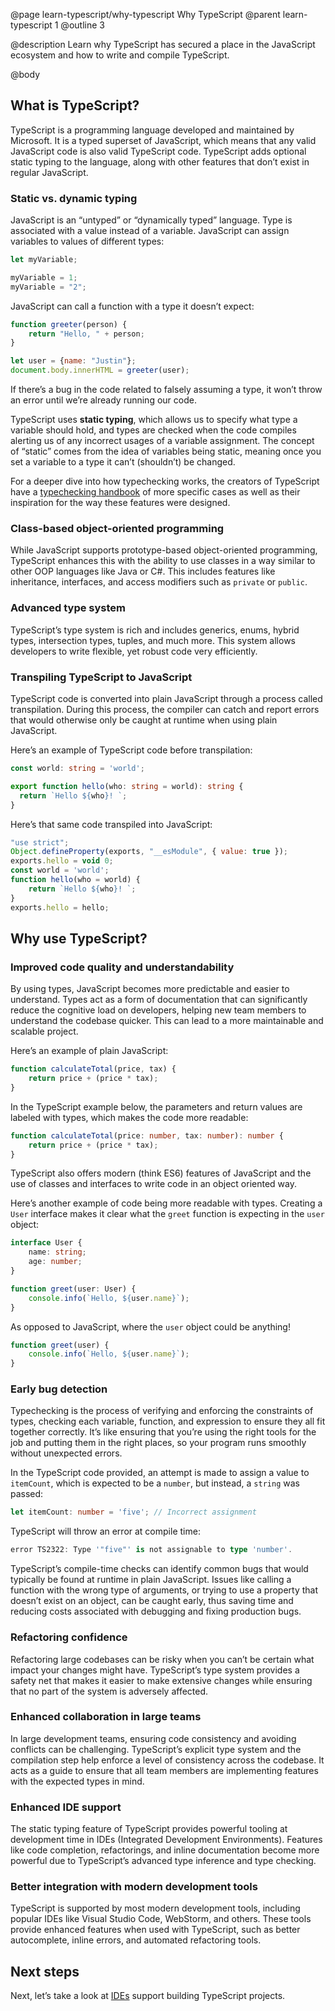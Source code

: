 @page learn-typescript/why-typescript Why TypeScript
@parent learn-typescript 1
@outline 3

@description Learn why TypeScript has secured a place in the JavaScript ecosystem and how to write and compile TypeScript.

@body

## What is TypeScript?

TypeScript is a programming language developed and maintained by Microsoft. It is a typed superset of JavaScript,
which means that any valid JavaScript code is also valid TypeScript code. TypeScript adds optional static typing
to the language, along with other features that don’t exist in regular JavaScript. 

### Static vs. dynamic typing

JavaScript is an “untyped” or “dynamically typed” language. Type is associated with a value instead of a variable.
JavaScript can assign variables to values of different types:

```js
let myVariable;

myVariable = 1;
myVariable = "2";
```

JavaScript can call a function with a type it doesn’t expect:

```js
function greeter(person) {
    return "Hello, " + person;
}

let user = {name: "Justin"};
document.body.innerHTML = greeter(user);
```

If there’s a bug in the code related to falsely assuming a type, it won’t throw an error until we’re already running our code.

TypeScript uses **static typing**, which allows us to specify what type a variable should hold, and types are checked when the code compiles alerting us of any incorrect usages of a variable assignment.
The concept of “static” comes from the idea of variables being static, meaning once you set a variable to a type it can’t (shouldn’t) be changed.

For a deeper dive into how typechecking works, the creators of TypeScript have a <a href="https://www.typescriptlang.org/docs/handbook/type-checking-javascript-files.html">typechecking handbook</a> of more specific cases as well as their inspiration for the way these features were designed.

### Class-based object-oriented programming

While JavaScript supports prototype-based object-oriented programming, TypeScript enhances this with the ability to use classes in a way similar to other OOP languages like Java or C#.
This includes features like inheritance, interfaces, and access modifiers such as `private` or `public`.

### Advanced type system

TypeScript’s type system is rich and includes generics, enums, hybrid types, intersection types, tuples, and much more.
This system allows developers to write flexible, yet robust code very efficiently.

### Transpiling TypeScript to JavaScript

TypeScript code is converted into plain JavaScript through a process called transpilation.
During this process, the compiler can catch and report errors that would otherwise only be caught at runtime when using plain JavaScript.

Here’s an example of TypeScript code before transpilation:

```typescript
const world: string = 'world';

export function hello(who: string = world): string {
  return `Hello ${who}! `;
}
```

Here’s that same code transpiled into JavaScript:

```js
"use strict";
Object.defineProperty(exports, "__esModule", { value: true });
exports.hello = void 0;
const world = 'world';
function hello(who = world) {
    return `Hello ${who}! `;
}
exports.hello = hello;
```

## Why use TypeScript?

### Improved code quality and understandability

By using types, JavaScript becomes more predictable and easier to understand.
Types act as a form of documentation that can significantly reduce the cognitive load on developers, helping new team members to understand the codebase quicker.
This can lead to a more maintainable and scalable project.

Here’s an example of plain JavaScript:

```js
function calculateTotal(price, tax) {
    return price + (price * tax);
}
```

In the TypeScript example below, the parameters and return values are labeled with types, which makes the code more readable:

```typescript
function calculateTotal(price: number, tax: number): number {
    return price + (price * tax);
}
```

TypeScript also offers modern (think ES6) features of JavaScript and the use of classes and interfaces to write code in an object oriented way.

Here’s another example of code being more readable with types. Creating a `User` interface makes it clear what the `greet` function is expecting in the `user` object:

```typescript
interface User {
    name: string;
    age: number;
}

function greet(user: User) {
    console.info(`Hello, ${user.name}`);
}
```

As opposed to JavaScript, where the `user` object could be anything!

```js
function greet(user) {
    console.info(`Hello, ${user.name}`);
}
```

### Early bug detection

Typechecking is the process of verifying and enforcing the constraints of types, checking each variable, function, and expression to ensure they all fit together correctly. It’s like ensuring that you’re using the right tools for the job and putting them in the right places, so your program runs smoothly without unexpected errors.

In the TypeScript code provided, an attempt is made to assign a value to `itemCount`, which is expected to be a `number`, but instead, a `string` was passed:

```typescript
let itemCount: number = 'five'; // Incorrect assignment
```
TypeScript will throw an error at compile time:

```typescript
error TS2322: Type '"five"' is not assignable to type 'number'.
```

TypeScript’s compile-time checks can identify common bugs that would typically be found at runtime in plain JavaScript.
Issues like calling a function with the wrong type of arguments, or trying to use a property that doesn’t exist on an object, can be caught early, thus saving time and reducing costs associated with debugging and fixing production bugs.

### Refactoring confidence

Refactoring large codebases can be risky when you can’t be certain what impact your changes might have.
TypeScript’s type system provides a safety net that makes it easier to make extensive changes while ensuring that no part of the system is adversely affected.

### Enhanced collaboration in large teams

In large development teams, ensuring code consistency and avoiding conflicts can be challenging.
TypeScript’s explicit type system and the compilation step help enforce a level of consistency across the codebase.
It acts as a guide to ensure that all team members are implementing features with the expected types in mind.

### Enhanced IDE support

The static typing feature of TypeScript provides powerful tooling at development time in IDEs (Integrated Development Environments).
Features like code completion, refactorings, and inline documentation become more powerful due to TypeScript’s advanced type inference and type checking.

### Better integration with modern development tools

TypeScript is supported by most modern development tools, including popular IDEs like Visual Studio Code, WebStorm, and others.
These tools provide enhanced features when used with TypeScript, such as better autocomplete, inline errors, and automated refactoring tools.

## Next steps

Next, let’s take a look at [IDEs](./ide-support.html) support building TypeScript projects.
